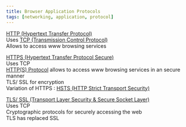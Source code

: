 ```yaml
---
title: Browser Application Protocols
tags: [networking, application, protocol]
---
```


<u>HTTP (Hypertext Transfer Protocol)</u>  
Uses [TCP (Transmission Control Protocol)](../Transport%20Layer%20Concepts/TCP%20(Transmission%20Control%20Protocol).md)  
Allows to access www browsing services

<u>HTTPS (Hypertext Transfer Protocol Secure)</u>  
Uses TCP  
[HTTP(S) Protocol](HTTP(S)%20Protocol.md) allows to access www browsing services in an secure manner  
TLS/ SSL for encryption  
Variation of HTTPS : [HSTS (HTTP Strict Transport Security)](../../../Cyber%20Security/Network%20Hacking/HSTS%20(HTTP%20Strict%20Transport%20Security).md)

<u>TLS/ SSL (Transport Layer Security & Secure Socket Layer)</u>  
Uses TCP  
Cryptographic protocols for securely accessing the web  
TLS has replaced SSL